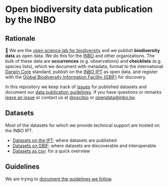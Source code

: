 # Open biodiversity data publication by the INBO

## Rationale

👋 We are the [open science lab for biodiversity](https://pureportal.inbo.be/portal/en/organisations/open-science-lab-for-biodiversity(0ab4aa1e-b25f-4dc3-90c1-ddcfbc726fe8).html) and we publish **biodiversity data** as open data. We do this for the [INBO](https://www.inbo.be/en/open-data-policy) and other organizations. The bulk of these data are **occurrences** (e.g. observations) and **checklists** (e.g. species lists), which we document with metadata, format to the international [Darwin Core](https://www.gbif.org/darwin-core) standard, publish on the [INBO IPT](https://ipt.inbo.be) as open data, and register with the [Global Biodiversity Information Facility (GBIF)](https://www.gbif.org) for discovery.

In this repository we keep track of [issues](https://github.com/inbo/data-publication/issues) for published datasets and document our [data publication guidelines](https://github.com/inbo/data-publication/wiki). If you have questions or remarks [leave an issue](https://github.com/inbo/data-publication/issues) or contact us at [@oscibio](https://twitter.com/oscibio) or opendata@inbo.be.

## Datasets

Most of the datasets for which we provide technical support are hosted on the INBO IPT.

- [Datasets on the IPT](https://ipt.inbo.be/): where datasets are published
- [Datasets on GBIF](https://www.gbif.org/dataset/search?hosting_org=1cd669d0-80ea-11de-a9d0-f1765f95f18b): where datasets are discoverable and interoperable
- [Datasets as csv](data/datasets.csv): for a quick overview

## Guidelines

We are trying to [document the guidelines we follow](https://github.com/inbo/data-publication/wiki).
